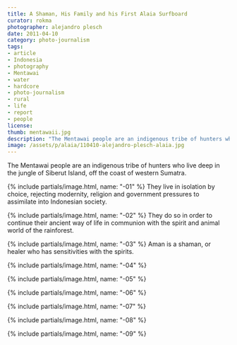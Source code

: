 ```yaml
---
title: A Shaman, His Family and his First Alaia Surfboard
curator: rokma
photographer: alejandro plesch
date: 2011-04-10
category: photo-journalism
tags:
- article
- Indonesia
- photography
- Mentawai
- water
- hardcore
- photo-journalism
- rural
- life
- report
- people
license:
thumb: mentawaii.jpg
description: "The Mentawai people are an indigenous tribe of hunters who live deep in the jungle of Siberut Island, off the coast of western Sumatra. They live in isolation by choice, rejecting modernity, religion and government pressures to assimilate into Indonesian society."
image: /assets/p/alaia/110410-alejandro-plesch-alaia.jpg
---
```


The Mentawai people are an indigenous tribe of hunters who live deep in the jungle of Siberut Island, off the coast of western Sumatra.  

{% include partials/image.html, name: "-01" %}
They live in isolation by choice, rejecting modernity, religion and government pressures to assimilate into Indonesian society.


{% include partials/image.html, name: "-02" %}
They do so in order to continue their ancient way of life in communion with the spirit and animal world of the rainforest.

{% include partials/image.html, name: "-03" %}
Aman is a shaman, or healer who has sensitivities with the spirits.

{% include partials/image.html, name: "-04" %}

{% include partials/image.html, name: "-05" %}

{% include partials/image.html, name: "-06" %}

{% include partials/image.html, name: "-07" %}

{% include partials/image.html, name: "-08" %}

{% include partials/image.html, name: "-09" %}
